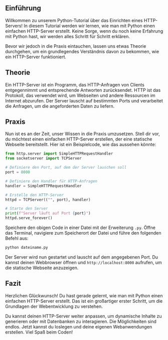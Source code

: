
## Einführung

Willkommen zu unserem Python-Tutorial über das Einrichten eines HTTP-Servers! In diesem Tutorial werden wir lernen, wie man mit Python einen einfachen HTTP-Server erstellt. Keine Sorge, wenn du noch keine Erfahrung mit Python hast, wir werden alles Schritt für Schritt erklären.

Bevor wir jedoch in die Praxis eintauchen, lassen uns etwas Theorie durchgehen, um ein grundlegendes Verständnis davon zu bekommen, wie ein HTTP-Server funktioniert.

## Theorie

Ein HTTP-Server ist ein Programm, das HTTP-Anfragen von Clients entgegennimmt und entsprechende Antworten zurücksendet. HTTP ist das Protokoll, das verwendet wird, um Webseiten und andere Ressourcen im Internet abzurufen. Der Server lauscht auf bestimmten Ports und verarbeitet die Anfragen, um die angeforderten Daten zu liefern.

## Praxis

Nun ist es an der Zeit, unser Wissen in die Praxis umzusetzen. Stell dir vor, du möchtest einen einfachen HTTP-Server erstellen, der eine statische Webseite bereitstellt. Hier ist ein Beispielcode, wie das aussehen könnte:

```python
from http.server import SimpleHTTPRequestHandler
from socketserver import TCPServer

# Definiere den Port, auf dem der Server lauschen soll
port = 8000

# Definiere den Handler für HTTP-Anfragen
handler = SimpleHTTPRequestHandler

# Erstelle den HTTP-Server
httpd = TCPServer(("", port), handler)

# Starte den Server
print(f"Server läuft auf Port {port}")
httpd.serve_forever()
```

Speichere den obigen Code in einer Datei mit der Erweiterung `.py`. Öffne das Terminal, navigiere zum Speicherort der Datei und führe den folgenden Befehl aus:

```bash
python dateiname.py
```

Der Server wird nun gestartet und lauscht auf dem angegebenen Port. Du kannst deinen Webbrowser öffnen und `http://localhost:8000` aufrufen, um die statische Webseite anzuzeigen.

## Fazit

Herzlichen Glückwunsch! Du hast gerade gelernt, wie man mit Python einen einfachen HTTP-Server erstellt. Das ist ein großartiger erster Schritt, um die Grundlagen der Webentwicklung zu verstehen.

Du kannst deinen HTTP-Server weiter anpassen, um dynamische Inhalte zu generieren oder mit Datenbanken zu interagieren. Die Möglichkeiten sind endlos. Jetzt kannst du loslegen und deine eigenen Webanwendungen erstellen. Viel Spaß beim Coden!